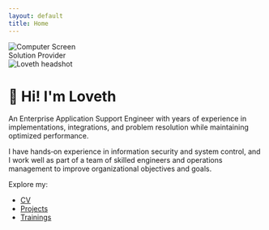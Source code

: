 ```yaml
---
layout: default
title: Home
---
```


<!-- HERO SECTION -->
<div class="hero-section">
  <div class="left-side">
    <div class="screen-container">
      <img src="{{ '/assets/img/computer.jpg' | relative_url }}" alt="Computer Screen">
      <div class="tagline">Solution Provider</div>
    </div>
  </div>

  <div class="right-side">
    <img class="headshot" src="{{ '/assets/img/me.jpg' | relative_url }}" alt="Loveth headshot">
    <h1>👋 Hi! I'm Loveth</h1>
    <p>
      An Enterprise Application Support Engineer with years of experience in implementations,
      integrations, and problem resolution while maintaining optimized performance.
    </p>
    <p>
      I have hands‑on experience in information security and system control, and I work well as part of a team of
      skilled engineers and operations management to improve organizational objectives and goals.
    </p>
    <p>Explore my:</p>
    <ul>
      <li><a href="{{ '/cv' | relative_url }}">CV</a></li>
      <li><a href="{{ '/projects' | relative_url }}">Projects</a></li>
      <li><a href="{{ '/trainings' | relative_url }}">Trainings</a></li>
    </ul>
  </div>
</div>
